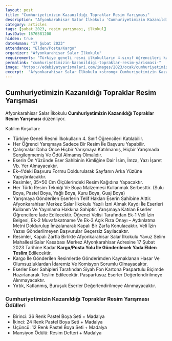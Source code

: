 ```yaml
---
layout: post
title: "Cumhuriyetimizin Kazanıldığı Topraklar Resim Yarışması"
description: "Afyonkarahisar Salar İlkokulu 'Cumhuriyetimizin Kazanıldığı Topraklar Resim Yarışması' düzenliyor."
category: articles
tags: [şubat 2023, resim yarışması, ilkokul]
lastDate: 1676581200
hidden: true
dateHuman: "17 Şubat 2023"
attendance: "Elden/Posta/Kargo"
organizer: "Afyonkarahisar Salar İlkokulu"
requirements: "Türkiye geneli resmi ilkokulların 4.sınıf öğrencileri katılabilir."
permalink: "cumhuriyetimizin-kazanildigi-topraklar-resim-yarismasi-"
image: "https://edebiyatyarismalari.com/images/2023/ocak/cumhuriyetimizin-kazanildigi-topraklar-resim-yarismasi-.jpg"
excerpt:  "Afyonkarahisar Salar İlkokulu <strong> Cumhuriyetimizin Kazanıldığı Topraklar Resim Yarışması </strong> düzenliyor."
---
```


## Cumhuriyetimizin Kazanıldığı Topraklar Resim Yarışması
Afyonkarahisar Salar İlkokulu **Cumhuriyetimizin Kazanıldığı Topraklar Resim Yarışması** düzenliyor.  

Katılım Koşulları:
- Türkiye Geneli Resmi İlkokulların 4. Sınıf Öğrencileri Katılabilir.
- Her Öğrenci Yarışmaya Sadece Bir Resim İle Başvuru Yapabilir.
- Çalışmalar Daha Önce Hiçbir Yarışmaya Katılmamış, Hiçbir Yarışmada Sergilenmemiş Ve Ödül Almamış Olmalıdır.
- Eserin Ön Yüzünde Eser Sahibinin Kimliğine Dair İsim, İmza, Yazı İşaret Vb. Yer Almayacaktır.
- Ek-4’deki Başvuru Formu Doldurularak Sayfanın Arka Yüzüne Yapıştırılacaktır.
- Resimler, 35×50 Cm Ölçülerindeki Resim Kağıdına Yapacaktır.
- Her Türlü Resim Tekniği Ve Boya Malzemesi Kullanmak Serbesttir. (Sulu Boya, Pastel Boya, Yağlı Boya, Kuru Boya, Guaj Boya)
- Yarışmaya Gönderilen Eserlerin Telif Hakları Eserin Sahibine Aittir. Afyonkarahisar Merkez Salar İlkokulu Yazılı İzni Almak Kaydı İle Eserleri Kullanım Ve Yayınlama Hakkına Sahiptir. Yarışmaya Katılan Eserler Öğrencilere İade Edilecektir. Öğrenci Velisi Tarafından Ek-1 Veli İzin Belgesi, Ek-2 Muvafakatname Ve Ek-3 Açık Rıza Onayı – Aydınlatma Metni Doldurulup İmzalanarak Kapalı Bir Zarfa Konulacaktır. Veli İzin Yazısı Gönderilmeyen Başvurular Geçersiz Sayılacaktır.
- Resimler, Kapalı Zarfla Birlikte Afyonkarahisar Salar İlkokulu Yavuz Selim Mahallesi Salar Kasabası Merkez Afyonkarahisar Adresine 17 Şubat 2023 Tarihine Kadar **Kargo/Posta Yolu İle Gönderilecek Yada Elden Teslim** Edilecektir.
- Kargo İle Gönderilen Resimlerde Gönderimden Kaynaklanan Hasar Ve Olumsuzluklardan İdaremiz Ve Komisyon Sorumlu Olmayacaktır.
- Eserler Eser Sahipleri Tarafından Siyah Fon Kartona Paspartulu Biçimde Hazırlanarak Teslim Edilecektir. Paspartusuz Eserler Değerlendirilmeye Alınmayacaktır.
- Yırtık, Katlanmış, Buruşuk Eserler Değerlendirilmeye Alınmayacaktır.


### Cumhuriyetimizin Kazanıldığı Topraklar Resim Yarışması Ödülleri
- Birinci: 36 Renk Pastel Boya Seti + Madalya
- İkinci: 24 Renk Pastel Boya Seti + Madalya
- Üçüncü: 12 Renk Pastel Boya Seti + Madalya
- Mansiyon Ödülü: Resim Defteri + Madalya
